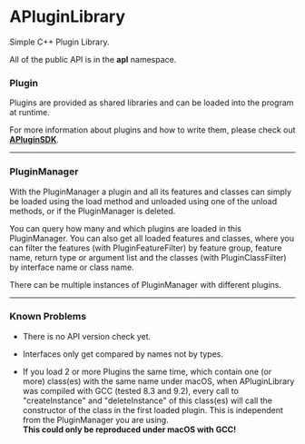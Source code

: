 # APluginLibrary
Simple C++ Plugin Library.

All of the public API is in the **apl** namespace.

### <a name="Plugin">Plugin</a>
Plugins are provided as shared libraries and can be loaded into the program at runtime.

For more information about plugins and how to write them, please check out
**[APluginSDK](https://github.com/Alex2804/APluginSDK)**.

---
### <a name="PluginManager">PluginManager</a>
With the PluginManager a plugin and all its features and classes can simply be loaded using the load method and
unloaded using one of the unload methods, or if the PluginManager is deleted.

You can query how many and which plugins are loaded in this PluginManager.
You can also get all loaded features and classes, where you can filter the features (with PluginFeatureFilter)
by feature group, feature name, return type or argument list and the classes (with PluginClassFilter)
by interface name or class name.

There can be multiple instances of PluginManager with different plugins.

---
### <a name="Known_Problems">Known Problems</a>

- There is no API version check yet.

- Interfaces only get compared by names not by types.

- If you load 2 or more Plugins the same time, which contain one (or more) class(es) with the same name under macOS, when
  APluginLibrary was compiled with GCC (tested 8.3 and 9.2), every call to "createInstance" and "deleteInstance"
  of this class(es) will call the constructor of the class in the first loaded plugin. This is independent from the
  PluginManager you are using.  
  **This could only be reproduced under macOS with GCC!**
